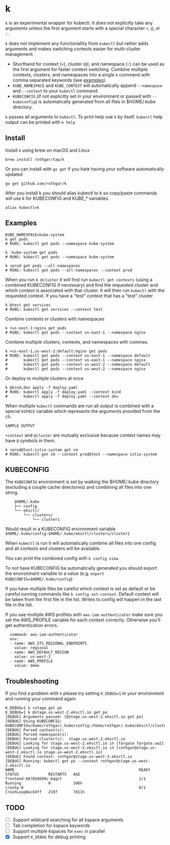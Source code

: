 # k

`k` is an experimental wrapper for kubectl.
It does not explicitly take any arguments unless the first argument starts with a special character `+`, `@`, or `:`.

`k` does not implement any functionallity from `kubectl` but rather adds arguments and makes switching contexts easier for multi-cluster management.
- Shorthand for context (`+`), cluster (`@`), and namespace (`:`) can be used as the first argument for faster context switching. Combine multiple contexts, clusters, and namespaces into a single `k` command with comma separated keywords (see [examples](#examples)).
- `KUBE_NAMESPACE` and `KUBE_CONTEXT` will automatically append `--namespace` and `--context` to your `kubectl` command.
- `KUBECONFIG` (if not explicitly set in your environment or passed with `--kubeconfig`) is automatically generated from all files in $HOME/.kube directory.

`k` passes all arguments to `kubectl`.
To print help use `k` by itself.
`kubectl` help output can be printed with `k help`

## Install

Install `k` using brew on macOS and Linux

```
brew install rothgar/tap/k
```

Or you can install with `go get` if you hate having your software automatically updated

```
go get github.com/rothgar/k
```

After you install k you should alias kubectl to k so copy/paste commands will use k for KUBECONFIG and KUBE_* variables.

```
alias kubectl=k
```

## Examples

```
KUBE_NAMESPACE=kube-system
k get pods
# RUNS: kubectl get pods --namespace kube-system

k :kube-system get pods
# RUNS: kubectl get pods --namespace kube-system

k +prod get pods --all-namespaces
# RUNS: kubectl get pods --all-namespaces --context prod
```

When you run `k @cluster` it will first run `kubectl get contexts` (using a combined KUBECONFIG if necessary) and find the requested cluster and which context is associated with that cluster.
It will then run `kubectl` with the requested context.
If you have a "test" context that has a "test" cluster
```
k @test get services
# RUNS: kubectl get services --context test
```

Combine contexts or clusters with namespaces
```
k +us-east-1:nginx get pods
# RUNS: kubectl get pods --context us-east-1 --namespace nginx
```

Combine multiple clusters, contexts, and namespaces with commas.
```
k +us-east-1,us-west-2:default:nginx get pods
# RUNS: kubectl get pods --context us-east-1 --namespace default
#       kubectl get pods --context us-east-1 --namespace nginx
#       kubectl get pods --context us-west-2 --namespace default
#       kubectl get pods --context us-west-2 --namespace nginx
```

Or deploy to multiple clusters at once
```
k @kind,dev apply -f deploy.yaml
# RUNS: kubectl apply -f deploy.yaml --context kind
#       kubectl apply -f deploy.yaml --context dev
```

When multiple `kubectl` commands are run all output is combined with a special `KSPACE` variable which represents the arguments provided from the cli.
```
SAMPLE OUTPUT
```

`+context` and `@cluster` are mutually exclusive because context names may have `@` symbols in them.
```
k +prod@test:istio-system get cm
# RUNS: kubectl get cm --context prod@test --namespace istio-system
```

## KUBECONFIG

The `KUBECONFIG` environment is set by walking the $HOME/.kube directory (excluding a couple cache directories) and combining all files into one string.

```
	$HOME/.kube
	├── config
	└── eksctl/
	    └── clusters/
	        └── cluster1
```
Would result in a KUBECONFIG environment variable
`$HOME/.kube/config:$HOME/.kube/eksctl/clusters/cluster1`

When `kubectl` is run it will automatically combine all files into one config and all contexts and clusters will be available.

You can print the combined config with `k config view`.

To not have KUBECONFIG be automatically generated you should export the environment variable to a value (e.g. `export KUBECONFIG=$HOME/.kube/config`)

If you have multiple files be careful which context is set as default or be careful running commands like `k config set-context`.
Default context will be taken from the first file in the list.
Writes to config will happen in the last file in the list.

If you use multiple AWS profiles with `aws-iam-authenticator` make sure you set the AWS_PROFILE variable for each context correctly.
Otherwise you'll get authentication errors.
```
  command: aws-iam-authenticator
  env:
  - name: AWS_STS_REGIONAL_ENDPOINTS
    value: regional
  - name: AWS_DEFAULT_REGION
    value: us-west-2
  - name: AWS_PROFILE
    value: demo
```

## Troubleshooting

If you find a problem with `k` please try setting `K_DEBUG=1` in your environment and running your command again.

```
K_DEBUG=1 k +stage get po
K_DEBUG=1 k @stage.us-west-2.eksctl.io get po
[DEBUG] Arguments passed: [@stage.us-west-2.eksctl.io get po]
[DEBUG] Using KUBECONFIG: KUBECONFIG=/home/rothgar/.kube/config:/home/rothgar/.kube/eksctl/clusters/fargate:/home/rothgar/.kube/eksctl/clusters/stage
[DEBUG] Parsed context(s):
[DEBUG] Parsed namespace(s):
[DEBUG] Parsed cluster(s):  stage.us-west-2.eksctl.io
[DEBUG] Looking for stage.us-west-2.eksctl.io in [fargate fargate.uw2]
[DEBUG] Looking for stage.us-west-2.eksctl.io in [rothgar@stage.us-west-2.eksctl.io stage.us-west-2.eksctl.io]
[DEBUG] Found context: rothgar@stage.us-west-2.eksctl.io
[DEBUG] Running: kubectl get po --context rothgar@stage.us-west-2.eksctl.io
NAME                                                       READY   STATUS             RESTARTS   AGE
frontend-687b58699c-bqqct                                  1/1     Running            0          3d6h
crashy-0                                                   0/1     CrashLoopBackOff   2107       7d11h
```

## TODO

 - [ ] Support wildcard searching for all kspace arguments
 - [ ] Tab completion for kspace keywords
 - [ ] Support multiple kspaces for `exec` in parallel
 - [x] Support `K_DEBUG` for debug printing